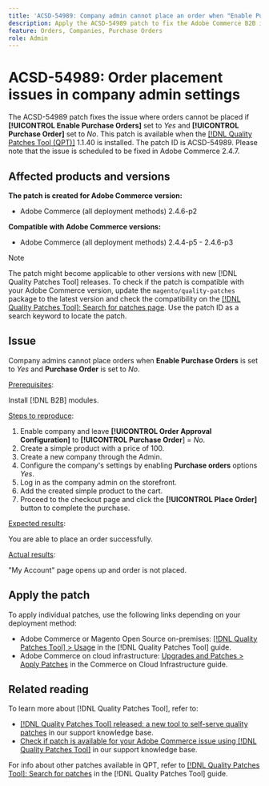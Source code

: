 ```yaml
---
title: 'ACSD-54989: Company admin cannot place an order when "Enable Purchase Orders" is set to "Yes" and "Purchase Order" is set to "No"'
description: Apply the ACSD-54989 patch to fix the Adobe Commerce B2B issue where Company Admin users cannot place orders if [!UICONTROL Enable Purchase Orders] set to 'yes' and [!UICONTROL Purchase Order] set to 'no'.
feature: Orders, Companies, Purchase Orders
role: Admin
---
```

# ACSD-54989: Order placement issues in company admin settings

The ACSD-54989 patch fixes the issue where orders cannot be placed if **[!UICONTROL Enable Purchase Orders]** set to *Yes* and **[!UICONTROL Purchase Order]** set to *No*. This patch is available when the [[!DNL Quality Patches Tool (QPT)]](/help/announcements/adobe-commerce-announcements/magento-quality-patches-released-new-tool-to-self-serve-quality-patches.md) 1.1.40 is installed. The patch ID is ACSD-54989. Please note that the issue is scheduled to be fixed in Adobe Commerce 2.4.7.

## Affected products and versions

**The patch is created for Adobe Commerce version:**

* Adobe Commerce (all deployment methods) 2.4.6-p2

**Compatible with Adobe Commerce versions:**

* Adobe Commerce (all deployment methods) 2.4.4-p5 - 2.4.6-p3

>[!NOTE]
>
>The patch might become applicable to other versions with new [!DNL Quality Patches Tool] releases. To check if the patch is compatible with your Adobe Commerce version, update the `magento/quality-patches` package to the latest version and check the compatibility on the [[!DNL Quality Patches Tool]: Search for patches page](https://experienceleague.adobe.com/tools/commerce-quality-patches/index.html). Use the patch ID as a search keyword to locate the patch.

## Issue

Company admins cannot place orders when **Enable Purchase Orders** is set to *Yes* and **Purchase Order** is set to *No*.

<u>Prerequisites</u>:

Install [!DNL B2B] modules.

<u>Steps to reproduce</u>:

1. Enable company and leave **[!UICONTROL Order Approval Configuration]** to **[!UICONTROL Purchase Order**] = *No*.
1. Create a simple product with a price of 100.
1. Create a new company through the Admin.
1. Configure the company's settings by enabling **Purchase orders** options *Yes*.
1. Log in as the company admin on the storefront.
1. Add the created simple product to the cart.
1. Proceed to the checkout page and click the **[!UICONTROL Place Order]** button to complete the purchase.

<u>Expected results</u>:

You are able to place an order successfully.

<u>Actual results</u>:

"My Account" page opens up and order is not placed.

## Apply the patch

To apply individual patches, use the following links depending on your deployment method:

* Adobe Commerce or Magento Open Source on-premises: [[!DNL Quality Patches Tool] > Usage](https://experienceleague.adobe.com/docs/commerce-operations/tools/quality-patches-tool/usage.html) in the [!DNL Quality Patches Tool] guide.
* Adobe Commerce on cloud infrastructure: [Upgrades and Patches > Apply Patches](https://experienceleague.adobe.com/docs/commerce-cloud-service/user-guide/develop/upgrade/apply-patches.html) in the Commerce on Cloud Infrastructure guide.

## Related reading

To learn more about [!DNL Quality Patches Tool], refer to:

* [[!DNL Quality Patches Tool] released: a new tool to self-serve quality patches](/help/announcements/adobe-commerce-announcements/magento-quality-patches-released-new-tool-to-self-serve-quality-patches.md) in our support knowledge base.
* [Check if patch is available for your Adobe Commerce issue using [!DNL Quality Patches Tool]](/help/support-tools/patches-available-in-qpt-tool/check-patch-for-magento-issue-with-magento-quality-patches.md) in our support knowledge base.

For info about other patches available in QPT, refer to [[!DNL Quality Patches Tool]: Search for patches](https://experienceleague.adobe.com/tools/commerce-quality-patches/index.html) in the [!DNL Quality Patches Tool] guide.
